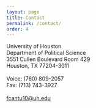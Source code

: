 ```yaml
---
layout: page
title: Contact
permalink: /contact/
order: 4
---
```


University of Houston<br>
Department of Political Science<br>
3551 Cullen Boulevard Room 429<br>
Houston, TX 77204-3011<br>
<br>
Voice: (760) 809-2057<br>
Fax: (713) 743-3927<br>
<br>
fcantu10@uh.edu
